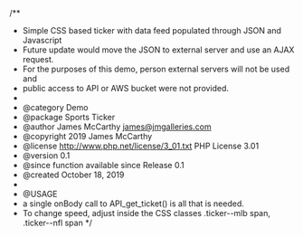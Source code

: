 /**
 * Simple CSS based ticker with data feed populated through JSON and Javascript
 * Future update would move the JSON to external server and use an AJAX request.
 * For the purposes of this demo, person external servers will not be used and
 * public access to API or AWS bucket were not provided. 
 *
 * @category   Demo
 * @package    Sports Ticker
 * @author     James McCarthy <james@jmgalleries.com>
 * @copyright  2019 James McCarthy
 * @license    http://www.php.net/license/3_01.txt  PHP License 3.01
 * @version    0.1
 * @since      function available since Release 0.1   
 * @created    October 18, 2019   
 * 
 * @USAGE   
 * a single onBody call to API_get_ticket() is all that is needed. 
 * To change speed, adjust inside the CSS classes .ticker--mlb span, .ticker--nfl span
 */